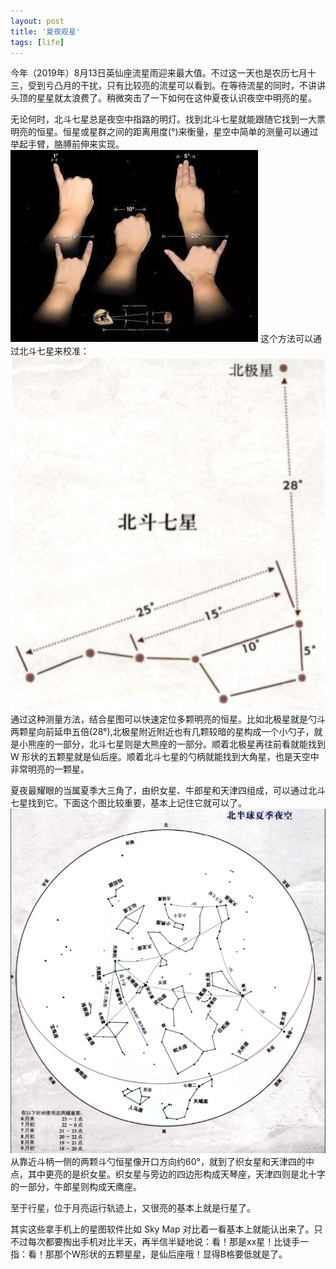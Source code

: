 ```yaml
---
layout: post
title: '夏夜观星'
tags: [life]
---
```

今年（2019年）8月13日英仙座流星雨迎来最大值。不过这一天也是农历七月十三，受到亏凸月的干扰，只有比较亮的流星可以看到。在等待流星的同时，不讲讲头顶的星星就太浪费了。稍微突击了一下如何在这仲夏夜认识夜空中明亮的星。

无论何时，北斗七星总是夜空中指路的明灯。找到北斗七星就能跟随它找到一大票明亮的恒星。恒星或星群之间的距离用度(°)来衡量，星空中简单的测量可以通过举起手臂，胳膊前伸来实现。
![测量方法](../public/images/measure.jpg)
这个方法可以通过北斗七星来校准：
![校准方法](../public/images/regulate.png)
通过这种测量方法，结合星图可以快速定位多颗明亮的恒星。比如北极星就是勺斗两颗星向前延申五倍(28°),北极星附近附近也有几颗较暗的星构成一个小勺子，就是小熊座的一部分，北斗七星则是大熊座的一部分。顺着北极星再往前看就能找到 W 形状的五颗星就是仙后座。顺着北斗七星的勺柄就能找到大角星，也是天空中非常明亮的一颗星。

夏夜最耀眼的当属夏季大三角了，由织女星、牛郎星和天津四组成，可以通过北斗七星找到它。下面这个图比较重要，基本上记住它就可以了。
![](../public/images/xingtu.png)
从靠近斗柄一侧的两颗斗勺恒星像开口方向约60°，就到了织女星和天津四的中点，其中更亮的是织女星。织女星与旁边的四边形构成天琴座，天津四则是北十字的一部分，牛郎星则构成天鹰座。

至于行星，位于月亮运行轨迹上，又很亮的基本上就是行星了。

其实这些拿手机上的星图软件比如 Sky Map 对比着一看基本上就能认出来了。只不过每次都要掏出手机对比半天，再半信半疑地说：看！那是xx星！比徒手一指：看！那那个W形状的五颗星星，是仙后座哦！显得B格要低就是了。